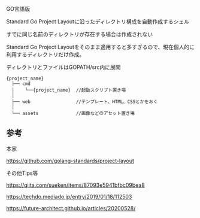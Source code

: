 GO言語版

Standard Go Project Layoutに沿ったディレクトリ構成を自動作成するシェル

すでに同じ名前のディレクトリが存在する場合は作成されない

Standard Go Project Layoutをそのまま適用すると多すぎるので、現在個人的に利用するディレクトリだけ作成。

ディレクトリとファイルはGOPATH/src内に展開

```
{project_name}
  ├── cmd 
  │    └──{project_name}  //起動スクリプト置き場
  │
  ├── web                 //テンプレート、HTML、CSSとかをおく
  │
  └── assets              //画像などのアセット置き場

```

## 参考

本家

https://github.com/golang-standards/project-layout


その他Tips等

https://qiita.com/sueken/items/87093e5941bfbc09bea8

https://techdo.mediado.jp/entry/2019/01/18/112503

https://future-architect.github.io/articles/20200528/
